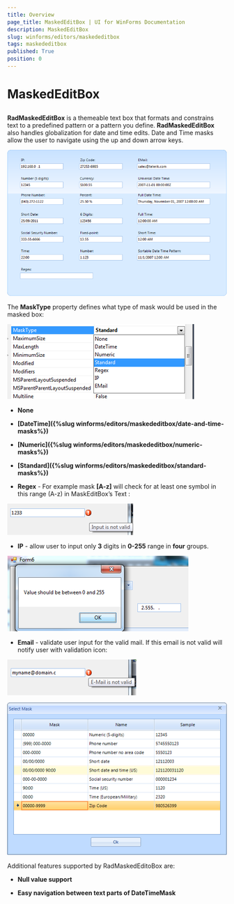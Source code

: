 ```yaml
---
title: Overview
page_title: MaskedEditBox | UI for WinForms Documentation
description: MaskedEditBox
slug: winforms/editors/maskededitbox
tags: maskededitbox
published: True
position: 0
---
```


# MaskedEditBox
 
## 

__RadMaskedEditBox__ is a themeable text box that formats and constrains text to a predefined pattern or a pattern you define. __RadMaskedEditBox__ also handles globalization for date and time edits. Date and Time masks allow the user to navigate using the up and down arrow keys.

![editors-maskededitbox-overview 001](images/editors-maskededitbox-overview001.png)

The __MaskType__ property defines what type of mask would be used in the masked box:

![editors-maskededitbox-overview 002](images/editors-maskededitbox-overview002.png)

* __None__

* __[DateTime]({%slug winforms/editors/maskededitbox/date-and-time-masks%})__

* __[Numeric]({%slug winforms/editors/maskededitbox/numeric-masks%})__

* __[Standard]({%slug winforms/editors/maskededitbox/standard-masks%})__

* __Regex__ - For example mask __[A-z]__ will check for at least one symbol in this range (A-z) in MaskEditBox’s Text :

![editors-maskededitbox-overview 003](images/editors-maskededitbox-overview003.png)

* __IP__ - allow user to input only __3__ digits in __0-255__ range in __four__ groups.

![editors-maskededitbox-overview 004](images/editors-maskededitbox-overview004.png)

* __Email__ - validate user input for the valid mail. If this email is not valid will notify user with validation icon:

![editors-maskededitbox-overview 005](images/editors-maskededitbox-overview005.png)

![editors-maskededitbox-overview 007](images/editors-maskededitbox-overview007.png)

Additional features supported by RadMaskedEditoBox are:

* __Null value support__

* __Easy navigation between text parts of DateTimeMask__
